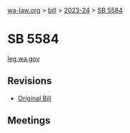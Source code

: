 [wa-law.org](/) > [bill](/bill/) > [2023-24](/bill/2023-24/) > [SB 5584](/bill/2023-24/sb/5584/)

# SB 5584
[leg.wa.gov](https://app.leg.wa.gov/billsummary?BillNumber=5584&Year=2023&Initiative=false)

## Revisions
* [Original Bill](1/)

## Meetings